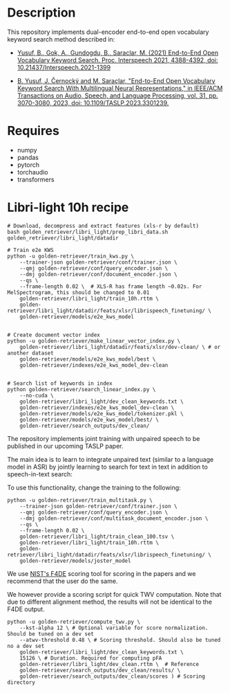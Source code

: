 # Description

This repository implements dual-encoder end-to-end open vocabulary keyword search method described in:

- [Yusuf, B., Gok, A., Gundogdu, B., Saraclar, M. (2021) End-to-End Open Vocabulary Keyword Search. Proc. Interspeech 2021, 4388-4392, doi: 10.21437/Interspeech.2021-1399](https://www.isca-archive.org/interspeech_2021/yusuf21_interspeech.html)

- [B. Yusuf, J. Černocký and M. Saraçlar, "End-to-End Open Vocabulary Keyword Search With Multilingual Neural Representations," in IEEE/ACM Transactions on Audio, Speech, and Language Processing, vol. 31, pp. 3070-3080, 2023, doi: 10.1109/TASLP.2023.3301239.](https://ieeexplore.ieee.org/document/)

# Requires
* numpy
* pandas
* pytorch
* torchaudio
* transformers

# Libri-light 10h recipe
```
# Download, decompress and extract features (xls-r by default)
bash golden_retriever/libri_light/prep_libri_data.sh golden_retriever/libri_light/datadir

# Train e2e KWS
python -u golden-retriever/train_kws.py \
    --trainer-json golden-retriever/conf/trainer.json \
    --qmj golden-retriever/conf/query_encoder.json \
    --dmj golden-retriever/conf/document_encoder.json \
    --qs \
    --frame-length 0.02 \  # XLS-R has frame length ~0.02s. For MelSpectrogram, this should be changed to 0.01
    golden-retriever/libri_light/train_10h.rttm \
    golden-retriever/libri_light/datadir/feats/xlsr/librispeech_finetuning/ \
    golden-retriever/models/e2e_kws_model


# Create document vector index
python -u golden-retriever/make_linear_vector_index.py \
    golden-retriever/libri_light/datadir/feats/xlsr/dev-clean/ \ # or another dataset
    golden-retriever/models/e2e_kws_model/best \
    golden-retriever/indexes/e2e_kws_model_dev-clean


# Search list of keywords in index
python golden-retriever/search_linear_index.py \
    --no-cuda \
    golden-retriever/libri_light/dev_clean_keywords.txt \
    golden-retriever/indexes/e2e_kws_model_dev-clean \
    golden-retriever/models/e2e_kws_model/tokenizer.pkl \
    golden-retriever/models/e2e_kws_model/best/ \
    golden-retriever/search_outputs/dev_clean/
```


The repository implements joint training with unpaired speech to be published in our upcoming TASLP paper.

The main idea is to learn to integrate unpaired text (similar to a language model in ASR) by jointly learning to search for text in text in addition to speech-in-text search:

To use this functionality, change the training to the following:
```
python -u golden-retriever/train_multitask.py \
    --trainer-json golden-retriever/conf/trainer.json \
    --qmj golden-retriever/conf/query_encoder.json \
    --dmj golden-retriever/conf/multitask_document_encoder.json \
    --qs \
    --frame-length 0.02 \
    golden-retriever/libri_light/train_clean_100.tsv \
    golden-retriever/libri_light/train_10h.rttm \
    golden-retriever/libri_light/datadir/feats/xlsr/librispeech_finetuning/ \
    golden-retriever/models/joster_model
```

We use [NIST's F4DE](https://github.com/usnistgov/F4DE) scoring tool for scoring in the papers and we recommend that the user do the same.

We however provide a scoring script for quick TWV computation.
Note that due to different alignment method, the results will not be identical to the F4DE output.
```
python -u golden-retriever/compute_twv.py \
    --kst-alpha 12 \ # Optional variable for score normalization. Should be tuned on a dev set
    --atwv-threshold 0.48 \ # Scoring threshold. Should also be tuned no a dev set
    golden-retriever/libri_light/dev_clean_keywords.txt \
    15126 \ # Duration. Required for computing pFA
    golden-retriever/libri_light/dev_clean.rttm \  # Reference
    golden-retriever/search_outputs/dev_clean/results/ \
    golden-retriever/search_outputs/dev_clean/scores ) # Scoring directory
```
